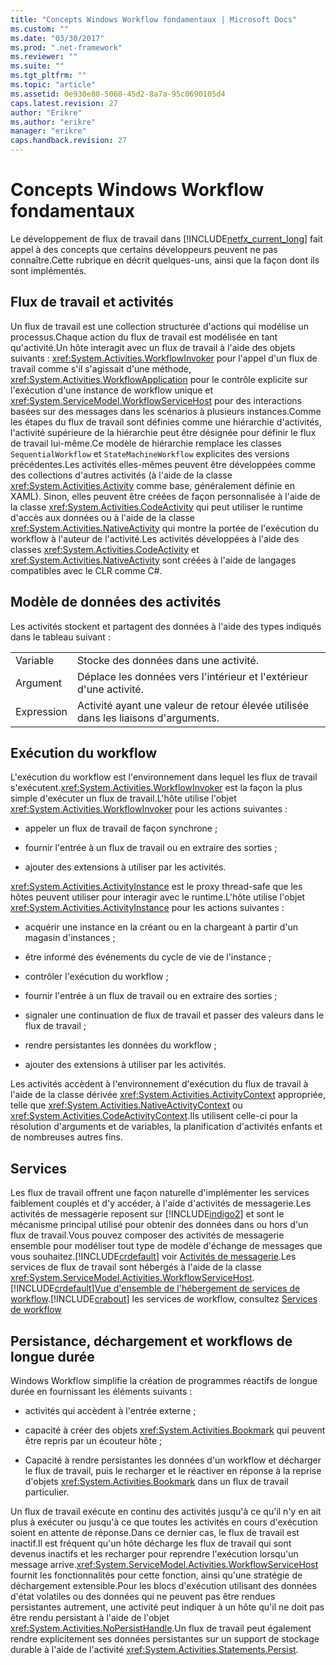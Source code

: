 ```yaml
---
title: "Concepts Windows Workflow fondamentaux | Microsoft Docs"
ms.custom: ""
ms.date: "03/30/2017"
ms.prod: ".net-framework"
ms.reviewer: ""
ms.suite: ""
ms.tgt_pltfrm: ""
ms.topic: "article"
ms.assetid: 0e930e80-5060-45d2-8a7a-95c0690105d4
caps.latest.revision: 27
author: "Erikre"
ms.author: "erikre"
manager: "erikre"
caps.handback.revision: 27
---
```

# Concepts Windows Workflow fondamentaux
Le développement de flux de travail dans [!INCLUDE[netfx_current_long](../../../includes/netfx-current-long-md.md)] fait appel à des concepts que certains développeurs peuvent ne pas connaître.Cette rubrique en décrit quelques\-uns, ainsi que la façon dont ils sont implémentés.  
  
## Flux de travail et activités  
 Un flux de travail est une collection structurée d'actions qui modélise un processus.Chaque action du flux de travail est modélisée en tant qu'activité.Un hôte interagit avec un flux de travail à l'aide des objets suivants : <xref:System.Activities.WorkflowInvoker> pour l'appel d'un flux de travail comme s'il s'agissait d'une méthode, <xref:System.Activities.WorkflowApplication> pour le contrôle explicite sur l'exécution d'une instance de workflow unique et <xref:System.ServiceModel.WorkflowServiceHost> pour des interactions basées sur des messages dans les scénarios à plusieurs instances.Comme les étapes du flux de travail sont définies comme une hiérarchie d'activités, l'activité supérieure de la hiérarchie peut être désignée pour définir le flux de travail lui\-même.Ce modèle de hiérarchie remplace les classes `SequentialWorkflow` et `StateMachineWorkflow` explicites des versions précédentes.Les activités elles\-mêmes peuvent être développées comme des collections d'autres activités \(à l'aide de la classe <xref:System.Activities.Activity> comme base, généralement définie en XAML\). Sinon, elles peuvent être créées de façon personnalisée à l'aide de la classe <xref:System.Activities.CodeActivity> qui peut utiliser le runtime d'accès aux données ou à l'aide de la classe <xref:System.Activities.NativeActivity> qui montre la portée de l'exécution du workflow à l'auteur de l'activité.Les activités développées à l'aide des classes <xref:System.Activities.CodeActivity> et <xref:System.Activities.NativeActivity> sont créées à l'aide de langages compatibles avec le CLR comme C\#.  
  
## Modèle de données des activités  
 Les activités stockent et partagent des données à l'aide des types indiqués dans le tableau suivant :  
  
|||  
|-|-|  
|Variable|Stocke des données dans une activité.|  
|Argument|Déplace les données vers l'intérieur et l'extérieur d'une activité.|  
|Expression|Activité ayant une valeur de retour élevée utilisée dans les liaisons d'arguments.|  
  
## Exécution du workflow  
 L'exécution du workflow est l'environnement dans lequel les flux de travail s'exécutent.<xref:System.Activities.WorkflowInvoker> est la façon la plus simple d'exécuter un flux de travail.L'hôte utilise l'objet <xref:System.Activities.WorkflowInvoker> pour les actions suivantes :  
  
-   appeler un flux de travail de façon synchrone ;  
  
-   fournir l'entrée à un flux de travail ou en extraire des sorties ;  
  
-   ajouter des extensions à utiliser par les activités.  
  
 <xref:System.Activities.ActivityInstance> est le proxy thread\-safe que les hôtes peuvent utiliser pour interagir avec le runtime.L'hôte utilise l'objet <xref:System.Activities.ActivityInstance> pour les actions suivantes :  
  
-   acquérir une instance en la créant ou en la chargeant à partir d'un magasin d'instances ;  
  
-   être informé des événements du cycle de vie de l'instance ;  
  
-   contrôler l'exécution du workflow ;  
  
-   fournir l'entrée à un flux de travail ou en extraire des sorties ;  
  
-   signaler une continuation de flux de travail et passer des valeurs dans le flux de travail ;  
  
-   rendre persistantes les données du workflow ;  
  
-   ajouter des extensions à utiliser par les activités.  
  
 Les activités accèdent à l'environnement d'exécution du flux de travail à l'aide de la classe dérivée <xref:System.Activities.ActivityContext> appropriée, telle que <xref:System.Activities.NativeActivityContext> ou <xref:System.Activities.CodeActivityContext>.Ils utilisent celle\-ci pour la résolution d'arguments et de variables, la planification d'activités enfants et de nombreuses autres fins.  
  
## Services  
 Les flux de travail offrent une façon naturelle d'implémenter les services faiblement couplés et d'y accéder, à l'aide d'activités de messagerie.Les activités de messagerie reposent sur [!INCLUDE[indigo2](../../../includes/indigo2-md.md)] et sont le mécanisme principal utilisé pour obtenir des données dans ou hors d'un flux de travail.Vous pouvez composer des activités de messagerie ensemble pour modéliser tout type de modèle d'échange de messages que vous souhaitez.[!INCLUDE[crdefault](../../../includes/crdefault-md.md)] voir [Activités de messagerie](../../../docs/framework/wcf/feature-details/messaging-activities.md).Les services de flux de travail sont hébergés à l'aide de la classe <xref:System.ServiceModel.Activities.WorkflowServiceHost>.[!INCLUDE[crdefault](../../../includes/crdefault-md.md)][Vue d'ensemble de l'hébergement de services de workflow](../../../docs/framework/wcf/feature-details/hosting-workflow-services-overview.md).[!INCLUDE[crabout](../../../includes/crabout-md.md)] les services de workflow, consultez [Services de workflow](../../../docs/framework/wcf/feature-details/workflow-services.md)  
  
## Persistance, déchargement et workflows de longue durée  
 Windows Workflow simplifie la création de programmes réactifs de longue durée en fournissant les éléments suivants :  
  
-   activités qui accèdent à l'entrée externe ;  
  
-   capacité à créer des objets <xref:System.Activities.Bookmark> qui peuvent être repris par un écouteur hôte ;  
  
-   Capacité à rendre persistantes les données d'un workflow et décharger le flux de travail, puis le recharger et le réactiver en réponse à la reprise d'objets <xref:System.Activities.Bookmark> dans un flux de travail particulier.  
  
 Un flux de travail exécute en continu des activités jusqu'à ce qu'il n'y en ait plus à exécuter ou jusqu'à ce que toutes les activités en cours d'exécution soient en attente de réponse.Dans ce dernier cas, le flux de travail est inactif.Il est fréquent qu'un hôte décharge les flux de travail qui sont devenus inactifs et les recharger pour reprendre l'exécution lorsqu'un message arrive.<xref:System.ServiceModel.Activities.WorkflowServiceHost> fournit les fonctionnalités pour cette fonction, ainsi qu'une stratégie de déchargement extensible.Pour les blocs d'exécution utilisant des données d'état volatiles ou des données qui ne peuvent pas être rendues persistantes autrement, une activité peut indiquer à un hôte qu'il ne doit pas être rendu persistant à l'aide de l'objet <xref:System.Activities.NoPersistHandle>.Un flux de travail peut également rendre explicitement ses données persistantes sur un support de stockage durable à l'aide de l'activité <xref:System.Activities.Statements.Persist>.